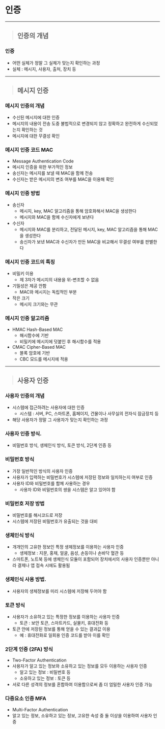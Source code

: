 
 # 인증

---------------------------------------------------------------------------------------------------------------------------------

> ## 인증의 개념

### 인증
- 어떤 실체가 정말 그 실체가 맞는지 확인하는 과정
- 실체 : 메시지, 사용자, 출처, 장치 등

---------------------------------------------------------------------------------------------------------------------------------

> ## 메시지 인증

### 메시지 인증의 개념
- 수신된 메시지에 대한 인증
- 메시지의 내용이 전송 도중 불법적으로 변경되지 않고 정확하고 완전하게 수신되었는지 확인하는 것
- 메시지에 대한 무결성 확인


### 메시지 인증 코드 MAC
- Message Authentication Code
- 메시지 인증을 위한 부가적인 정보
- 송신자는 메시지를 보낼 때 MAC을 함께 전송
- 수신자는 받은 메시지의 변조 여부를 MAC을 이용해 확인


### 메시지 인증 방법
- 송신자
  - 메시지, key, MAC 알고리즘을 통해 암호화해서 MAC을 생성한다
  - 메시지와 MAC을 함께 수신자에게 보낸다
- 수신자
  - 메시지와 MAC를 분리하고, 전달된 메시지, key, MAC 알고리즘을 통해 MAC을 생성한다
  - 송신자가 보낸 MAC과 수신자가 만든 MAC을 비교해서 무결성 여부를 판별한다


### 메시지 인증 코드의 특징
- 비밀키 이용
  - 제 3자가 메시지의 내용을 위-변조할 수 없음
- 기밀성은 제공 안함
  - MAC와 메시지는 독립적인 부분
- 작은 크기
  - 메시지 크기와는 무관


### 메시지 인증 알고리즘
- HMAC Hash-Based MAC
  - 해시함수에 기반
  - 비밀키에 메시지에 덧붙인 후 해시함수를 적용
- CMAC Cipher-Based MAC
  - 블록 암호에 기반
  - CBC 모드를 메시지에 적용

---------------------------------------------------------------------------------------------------------------------------------

> ## 사용자 인증

### 사용자 인증의 개념
- 시스템에 접근하려는 사용자에 대한 인증
  - 시스템 : 서버, PC, 스마트폰, 홈페이지, 건물이나 사무실의 전자식 잠금장치 등
- 해당 사용자가 정말 그 사용자가 맞는지 확인하는 과정


### 사용자 인증 방식.
- 비밀번호 방식, 생체인식 방식, 토큰 방식, 2단계 인증 등


### 비밀번호 방식
- 가장 일반적인 방식의 사용자 인증
- 사용자가 입력하는 비밀번호가 시스템에 저장된 정보와 일치하는지 여부로 인증
- 사용자 ID와 비밀번호를 함께 사용하는 경우
  - 사용자 ID와 비밀번호의 쌍을 시스템은 알고 있어야 함


### 비밀번호 저장 방법
- 비밀번호를 해시코드로 저장
- 시스템에 저장된 비밀번호가 유출되는 것을 대비


### 생체인식 방식
- 개개인의 고유한 정보인 특정 생체정보를 이용하는 사용자 인증
  - 생체정보 : 지문, 홍채, 얼굴, 음성, 손등이나 손바닥 혈관 등
- 스마트폰, 노트북 등에 생체인식 모듈이 포함되어 장치에서의 사용자 인증뿐만 아니라 결제나 앱 접속 시에도 활용됨


### 생체인식 사용 방법.
- 사용자의 생체정보를 미리 시스템에 저장해 두어야 함


### 토큰 방식
- 사용자가 소유하고 있는 특정한 정보를 이용하는 사용자 인증
  - 토큰 : 보안 토큰, 스마트카드, 실물키, 휴대전화 등
- 토큰 안에 저장된 정보를 통해 얻을 수 있는 결과값 이용
  - 예 : 휴대전화로 일회용 인증 코드를 받아 이를 확인


### 2단계 인증 (2FA) 방식
- Two-Factor Authentication
- 사용자가 알고 있는 정보와 소유하고 있는 정보를 모두 이용하는 사용자 인증
  - 알고 있는 정보 : 비밀번호 등
  - 소유하고 있는 정보 : 토큰 등
- 서로 다른 성격의 정보를 혼합하여 이용함으로써 좀 더 엄밀한 사용자 인증 가능


### 다중요소 인증 MFA
- Multi-Factor Authentication
- 알고 있는 정보, 소유하고 있는 정보, 고유한 속성 중 둘 이상을 이용하여 사용자 인증






















